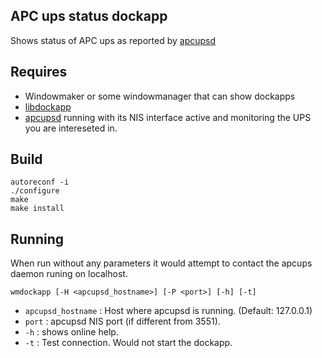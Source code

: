 ## APC ups status dockapp

Shows status of APC ups as reported by [apcupsd](http://www.apcupsd.org/)

## Requires

* Windowmaker or some windowmanager that can show dockapps
* [libdockapp](https://www.dockapps.net/libdockapp)
* [apcupsd](http://www.apcupsd.org/) running with its NIS interface active and monitoring the UPS you are intereseted in.

## Build

    autoreconf -i
    ./configure
    make
    make install

## Running

When run without any parameters it would attempt to contact the apcups daemon runing on localhost.

    wmdockapp [-H <apcupsd_hostname>] [-P <port>] [-h] [-t]

- `apcupsd_hostname` : Host where apcupsd is running. (Default: 127.0.0.1)
- `port` : apcupsd NIS port (if different from 3551).
- `-h` : shows online help.
- `-t` : Test connection. Would not start the dockapp.
